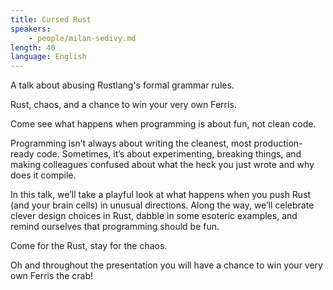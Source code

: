 ```yaml
---
title: Cursed Rust
speakers:
    - people/milan-sedivy.md
length: 40
language: English
---
```


A talk about abusing Rustlang's formal grammar rules.

Rust, chaos, and a chance to win your very own Ferris.

Come see what happens when programming is about fun, not clean code.

Programming isn’t always about writing the cleanest, most production-ready code. Sometimes, it’s about experimenting, breaking things, and making colleagues confused about what the heck you just wrote and why does it compile.

In this talk, we’ll take a playful look at what happens when you push Rust (and your brain cells) in unusual directions. Along the way, we’ll celebrate clever design choices in Rust, dabble in some esoteric examples, and remind ourselves that programming should be fun.

Come for the Rust, stay for the chaos.

Oh and throughout the presentation you will have a chance to win your very own Ferris the crab!
